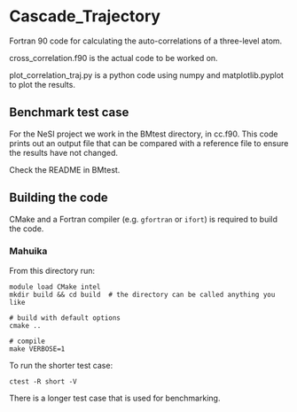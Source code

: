 # Cascade_Trajectory

Fortran 90 code for calculating the auto-correlations of a three-level atom. 

cross_correlation.f90 is the actual code to be worked on.

plot_correlation_traj.py is a python code using numpy and matplotlib.pyplot to plot the results.

## Benchmark test case

For the NeSI project we work in the BMtest directory, in cc.f90. This code prints out an
output file that can be compared with a reference file to ensure the results have not changed.

Check the README in BMtest.

## Building the code

CMake and a Fortran compiler (e.g. `gfortran` or `ifort`) is required to build the code.

### Mahuika

From this directory run:

```
module load CMake intel
mkdir build && cd build  # the directory can be called anything you like

# build with default options
cmake ..

# compile
make VERBOSE=1
```

To run the shorter test case:

```
ctest -R short -V
```

There is a longer test case that is used for benchmarking.
